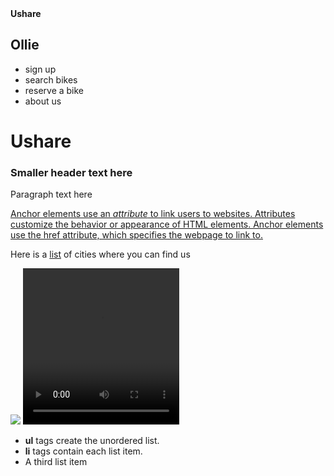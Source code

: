 <!DOCTYPE html>
<html>
<head>
	<t><b>Ushare</b></t>
	<meta charset="utf-8"/>
	<link rel="stylesheet" type="text/css" href="main.css">
</head>
<body>
<div class="container">
<div class="nav">
  <h2>Ollie</h2>
  <ul>
    <li>sign up</li>
    <li>search bikes</li>
    <li>reserve a bike</li>
    <li>about us</li>
  </ul>
  </div>
  </ul>
  <div class="main">
	<h1>Ushare</h1>
  <h3>Smaller header text here</h3>
  <p>Paragraph text here</p>
  <a href="http://google.com">Anchor elements use an <i>attribute</i> to link users to websites. Attributes customize the behavior or appearance of HTML elements. Anchor elements use the href attribute, which specifies the webpage to link to.  </a>
  <p>Here is a <a href="cities.html">list</a> of cities where you can find us</p>
  <img src="https://s3.amazonaws.com/codecademy-content/projects/make-a-website/lesson-1/bikes2.jpg"/>
  <video width="250" height="250" controls>
    <source src="https://s3.amazonaws.com/codecademy-content/projects/make-a-website/lesson-1/ollie.mp4" type="/video/mp4">
  </video>
  </div>
    <ul>
   <li><b>ul</b> tags create the unordered list.</i>
  <li><b>li</b> tags contain each list item.</li>
  <li>A third list item</li>
  </div>
</body>
</html>
